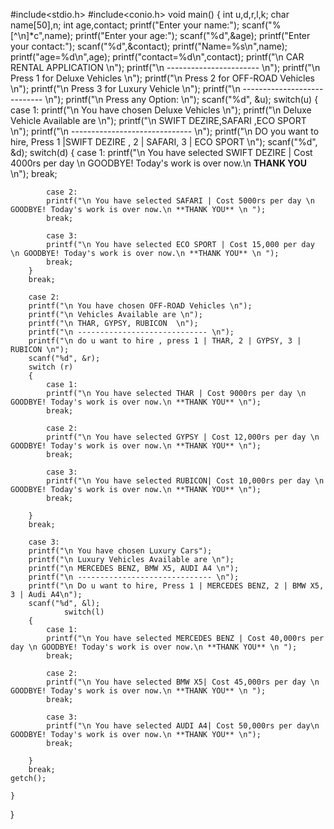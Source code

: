 #include<stdio.h>
#include<conio.h>
void main()
{
    int u,d,r,l,k;
    char name[50],n;
    int age,contact;
    printf("Enter your name:");
    scanf("%[^\n]*c",name);
    printf("Enter your age:");
    scanf("%d",&age);
    printf("Enter your contact:");
    scanf("%d",&contact);
    printf("Name=%s\n",name);
    printf("age=%d\n",age);
    printf("contact=%d\n",contact);
    printf("\n CAR RENTAL APPLICATION \n");
    printf("\n ----------------------- \n");
    printf("\n Press 1 for Deluxe Vehicles \n");
    printf("\n Press 2 for OFF-ROAD Vehicles \n");
    printf("\n Press 3 for Luxury Vehicle \n");
    printf("\n ---------------------------- \n");
    printf("\n Press any Option: \n");
    scanf("%d", &u);
    switch(u)
    {
        case 1:
        printf("\n You have chosen Deluxe Vehicles \n");
        printf("\n Deluxe Vehicle Available are \n");
        printf("\n SWIFT DEZIRE,SAFARI ,ECO SPORT \n");
        printf("\n ------------------------------ \n");
        printf("\n DO you want to hire, Press 1 |SWIFT DEZIRE , 2 | SAFARI, 3 | ECO SPORT \n");
        scanf("%d", &d);
        switch(d)
        {
            case 1:
            printf("\n You have selected SWIFT DEZIRE | Cost 4000rs per day \n GOODBYE! Today's work is over now.\n **THANK YOU** \n");
            break;

            case 2:
            printf("\n You have selected SAFARI | Cost 5000rs per day \n GOODBYE! Today's work is over now.\n **THANK YOU** \n ");
            break;

            case 3:
            printf("\n You have selected ECO SPORT | Cost 15,000 per day \n GOODBYE! Today's work is over now.\n **THANK YOU** \n ");
            break;
        }
        break;

        case 2:
        printf("\n You have chosen OFF-ROAD Vehicles \n");
        printf("\n Vehicles Available are \n");
        printf("\n THAR, GYPSY, RUBICON  \n");
        printf("\n ----------------------------- \n");
        printf("\n do u want to hire , press 1 | THAR, 2 | GYPSY, 3 | RUBICON \n");
        scanf("%d", &r);
        switch (r)
        {
            case 1:
            printf("\n You have selected THAR | Cost 9000rs per day \n GOODBYE! Today's work is over now.\n **THANK YOU** \n");
            break;

            case 2:
            printf("\n You have selected GYPSY | Cost 12,000rs per day \n GOODBYE! Today's work is over now.\n **THANK YOU** \n");
            break;

            case 3:
            printf("\n You have selected RUBICON| Cost 10,000rs per day \n GOODBYE! Today's work is over now.\n **THANK YOU** \n");
            break;

        }
        break;

        case 3:
        printf("\n You have chosen Luxury Cars");
        printf("\n Luxury Vehicles Available are \n");
        printf("\n MERCEDES BENZ, BMW X5, AUDI A4 \n");
        printf("\n ------------------------------ \n");
        printf("\n Do u want to hire, Press 1 | MERCEDES BENZ, 2 | BMW X5, 3 | Audi A4\n");
        scanf("%d", &l);
                switch(l)
        {
            case 1:
            printf("\n You have selected MERCEDES BENZ | Cost 40,000rs per day \n GOODBYE! Today's work is over now.\n **THANK YOU** \n ");
            break;

            case 2:
            printf("\n You have selected BMW X5| Cost 45,000rs per day \n GOODBYE! Today's work is over now.\n **THANK YOU** \n ");
            break;

            case 3:
            printf("\n You have selected AUDI A4| Cost 50,000rs per day\n GOODBYE! Today's work is over now.\n **THANK YOU** \n");
            break;

        }
        break;
    getch();

    }
}
